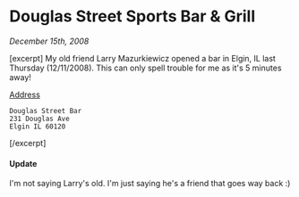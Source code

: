 # Douglas Street Sports Bar & Grill

<cite>December 15th, 2008</cite>

[excerpt]
My old friend Larry Mazurkiewicz opened a bar in Elgin, IL last Thursday (12/11/2008). This can only spell trouble for me as it's 5 minutes away!

[Address](http://maps.google.com/maps?f=q&hl=en&geocode=&q=231+Douglas+Ave,+Elgin,+IL+60120&sll=42.03337,-88.236344&sspn=0.009371,0.015149&g=231+Douglas+Ave,+Elgin,+IL+60120&ie=UTF8&t=h&z=16&iwloc=addr)

    Douglas Street Bar
    231 Douglas Ave
    Elgin IL 60120

[/excerpt]

#### Update

I'm not saying Larry's old. I'm just saying he's a friend that goes way back :)
